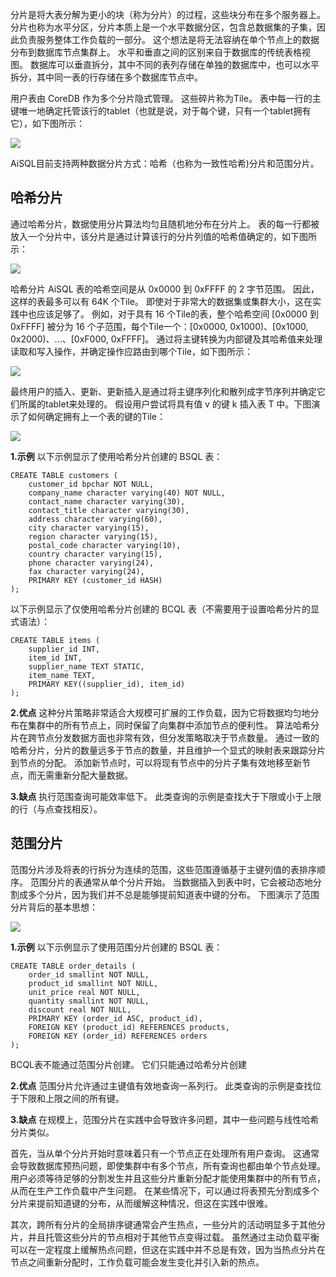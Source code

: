 分片是将大表分解为更小的块（称为分片）的过程，这些块分布在多个服务器上。 分片也称为水平分区，分片本质上是一个水平数据分区，包含总数据集的子集，因此负责服务整体工作负载的一部分。 这个想法是将无法容纳在单个节点上的数据分布到数据库节点集群上。 水平和垂直之间的区别来自于数据库的传统表格视图。 数据库可以垂直拆分，其中不同的表列存储在单独的数据库中，也可以水平拆分，其中同一表的行存储在多个数据库节点中。

用户表由 CoreDB 作为多个分片隐式管理。 这些碎片称为Tile。 表中每一行的主键唯一地确定托管该行的tablet（也就是说，对于每个键，只有一个tablet拥有它），如下图所示：

![](media/chapter9/19.png)

AiSQL目前支持两种数据分片方式：哈希（也称为一致性哈希)分片和范围分片。

## **哈希分片**

通过哈希分片，数据使用分片算法均匀且随机地分布在分片上。 表的每一行都被放入一个分片中，该分片是通过计算该行的分片列值的哈希值确定的，如下图所示：

![](media/chapter9/20.png)

哈希分片 AiSQL 表的哈希空间是从 0x0000 到 0xFFFF 的 2 字节范围。 因此，这样的表最多可以有 64K 个Tile。 即使对于非常大的数据集或集群大小，这在实践中也应该足够了。 例如，对于具有 16 个Tile的表，整个哈希空间 [0x0000 到 0xFFFF] 被分为 16 个子范围，每个Tile一个：[0x0000, 0x1000)、[0x1000, 0x2000)、...、[0xF000, 0xFFFF]。 通过将主键转换为内部键及其哈希值来处理读取和写入操作，并确定操作应路由到哪个Tile，如下图所示：

![](media/chapter9/21.png)

最终用户的插入、更新、更新插入是通过将主键序列化和散列成字节序列并确定它们所属的tablet来处理的。 假设用户尝试将具有值 v 的键 k 插入表 T 中。下图演示了如何确定拥有上一个表的键的Tile：

![](media/chapter9/22.png)

**1.示例**
以下示例显示了使用哈希分片创建的 BSQL 表：

```
CREATE TABLE customers (
    customer_id bpchar NOT NULL,
    company_name character varying(40) NOT NULL,
    contact_name character varying(30),
    contact_title character varying(30),
    address character varying(60),
    city character varying(15),
    region character varying(15),
    postal_code character varying(10),
    country character varying(15),
    phone character varying(24),
    fax character varying(24),
    PRIMARY KEY (customer_id HASH)
);
```

以下示例显示了仅使用哈希分片创建的 BCQL 表（不需要用于设置哈希分片的显式语法）：

```
CREATE TABLE items (
    supplier_id INT,
    item_id INT,
    supplier_name TEXT STATIC,
    item_name TEXT,
    PRIMARY KEY((supplier_id), item_id)
);
```

**2.优点**
这种分片策略非常适合大规模可扩展的工作负载，因为它将数据均匀地分布在集群中的所有节点上，同时保留了向集群中添加节点的便利性。 算法哈希分片在跨节点分发数据方面也非常有效，但分发策略取决于节点数量。 通过一致的哈希分片，分片的数量远多于节点的数量，并且维护一个显式的映射表来跟踪分片到节点的分配。 添加新节点时，可以将现有节点中的分片子集有效地移至新节点，而无需重新分配大量数据。

**3.缺点**
执行范围查询可能效率低下。 此类查询的示例是查找大于下限或小于上限的行（与点查找相反）。

## **范围分片**

范围分片涉及将表的行拆分为连续的范围，这些范围遵循基于主键列值的表排序顺序。 范围分片的表通常从单个分片开始。 当数据插入到表中时，它会被动态地分割成多个分片，因为我们并不总是能够提前知道表中键的分布。 下图演示了范围分片背后的基本思想：

![](media/chapter9/23.png)

**1.示例**
以下示例显示了使用范围分片创建的 BSQL 表：

```
CREATE TABLE order_details (
    order_id smallint NOT NULL,
    product_id smallint NOT NULL,
    unit_price real NOT NULL,
    quantity smallint NOT NULL,
    discount real NOT NULL,
    PRIMARY KEY (order_id ASC, product_id),
    FOREIGN KEY (product_id) REFERENCES products,
    FOREIGN KEY (order_id) REFERENCES orders
);
```

BCQL表不能通过范围分片创建。 它们只能通过哈希分片创建

**2.优点**
范围分片允许通过主键值有效地查询一系列行。 此类查询的示例是查找位于下限和上限之间的所有键。

**3.缺点**
在规模上，范围分片在实践中会导致许多问题，其中一些问题与线性哈希分片类似。

首先，当从单个分片开始时意味着只有一个节点正在处理所有用户查询。 这通常会导致数据库预热问题，即使集群中有多个节点，所有查询也都由单个节点处理。 用户必须等待足够的分割发生并且这些分片重新分配才能使用集群中的所有节点，从而在生产工作负载中产生问题。 在某些情况下，可以通过将表预先分割成多个分片来提前知道键的分布，从而缓解这种情况，但这在实践中很难。

其次，跨所有分片的全局排序键通常会产生热点，一些分片的活动明显多于其他分片，并且托管这些分片的节点相对于其他节点变得过载。 虽然通过主动负载平衡可以在一定程度上缓解热点问题，但这在实践中并不总是有效，因为当热点分片在节点之间重新分配时，工作负载可能会发生变化并引入新的热点。
